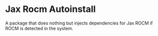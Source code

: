 # Jax Rocm Autoinstall

A package that does nothing but injects dependencies for Jax ROCM if ROCM is detected in the system.